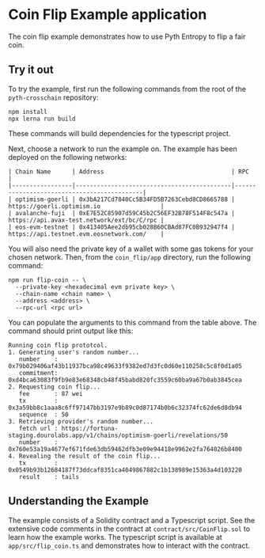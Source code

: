 # Coin Flip Example application

The coin flip example demonstrates how to use Pyth Entropy to flip a fair coin.

## Try it out

To try the example, first run the following commands from the root of the `pyth-crosschain` repository:

```shell
npm install
npx lerna run build
```

These commands will build dependencies for the typescript project.

Next, choose a network to run the example on.
The example has been deployed on the following networks:

```
| Chain Name      | Address                                    | RPC                                        |
|-----------------|--------------------------------------------|--------------------------------------------|
| optimism-goerli | 0x3bA217Cd7840Cc5B34FD5B7263Cebd8CD8665788 | https://goerli.optimism.io                 |
| avalanche-fuji  | 0xE7E52C85907d59C45b2C56EF32B78F514F8c547a | https://api.avax-test.network/ext/bc/C/rpc |
| eos-evm-testnet | 0x413405Aee2db95cb028B60CBAd87FC0B932947f4 | https://api.testnet.evm.eosnetwork.com/    |
```

You will also need the private key of a wallet with some gas tokens for your chosen network.
Then, from the `coin_flip/app` directory, run the following command:

```
npm run flip-coin -- \
  --private-key <hexadecimal evm private key> \
  --chain-name <chain name> \
  --address <address> \
  --rpc-url <rpc url>
```

You can populate the arguments to this command from the table above.
The command should print output like this:

```text
Running coin flip prototcol.
1. Generating user's random number...
   number    : 0x79b029406af43b11937bca98c49633f9382ed7d3fc0d60e110258c5c8f0d1a05
   commitment: 0xd4bca63083f9fb9e83e68348cb48f45babd820fc3559c60ba9a67b0ab3845cea
2. Requesting coin flip...
   fee       : 87 wei
   tx        : 0x3a59bb8c1aaa8c6ff97147bb3197e9b89c0d87174b0b6c32374fc62de6d8db94
   sequence  : 50
3. Retrieving provider's random number...
   fetch url : https://fortuna-staging.dourolabs.app/v1/chains/optimism-goerli/revelations/50
   number    : 0x760e53a19a4677ef671fde63db59462dfb3e09e94418e9962e2fa764026b8400
4. Revealing the result of the coin flip...
   tx        : 0x0549b93b12684187f73ddcaf8351ca4049867882c1b138989e15363a4d103220
   result    : tails
```

## Understanding the Example

The example consists of a Solidity contract and a Typescript script.
See the extensive code comments in the contract at `contract/src/CoinFlip.sol` to learn how the example works.
The typescript script is available at `app/src/flip_coin.ts` and demonstrates how to interact with the contract.
